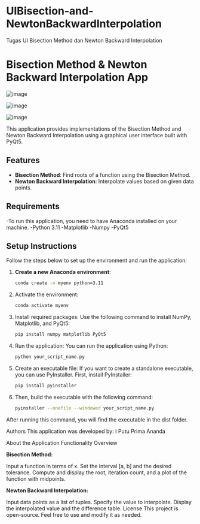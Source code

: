 # UIBisection-and-NewtonBackwardInterpolation
Tugas UI Bisection Method dan Newton Backward Interpolation

# Bisection Method & Newton Backward Interpolation App
![image](https://github.com/user-attachments/assets/836b78b5-4787-4e99-929b-2d85b439093c)


![image](https://github.com/user-attachments/assets/d12d33fe-51e7-4464-9920-c6afa8935a97)

![image](https://github.com/user-attachments/assets/b56bb555-35e6-4590-b7a4-0a5a2736dbcd)




This application provides implementations of the Bisection Method and Newton Backward Interpolation using a graphical user interface built with PyQt5.

## Features

- **Bisection Method**: Find roots of a function using the Bisection Method.
- **Newton Backward Interpolation**: Interpolate values based on given data points.

## Requirements

-To run this application, you need to have Anaconda installed on your machine.
-Python 3.11
-Matplotlib
-Numpy
-PyQt5

## Setup Instructions

Follow the steps below to set up the environment and run the application:

1. **Create a new Anaconda environment**:
   ```bash
   conda create -n myenv python=3.11
2. Activate the environment:
    ```bash
   conda activate myenv
3. Install required packages: Use the following command to install NumPy, Matplotlib, and PyQt5:
    ```bash
    pip install numpy matplotlib PyQt5
4. Run the application: You can run the application using Python:
    ```bash
    python your_script_name.py
5. Create an executable file: If you want to create a standalone executable, you can use PyInstaller. First, install PyInstaller:
    ```bash
    pip install pyinstaller

6. Then, build the executable with the following command:
    ```bash
    pyinstaller --onefile --windowed your_script_name.py

After running this command, you will find the executable in the dist folder.

Authors
This application was developed by:
I Putu Prima Ananda

About the Application
Functionality Overview

**Bisection Method:**

Input a function in terms of x.
Set the interval [a, b] and the desired tolerance.
Compute and display the root, iteration count, and a plot of the function with midpoints.

**Newton Backward Interpolation:**

Input data points as a list of tuples.
Specify the value to interpolate.
Display the interpolated value and the difference table.
License
This project is open-source. Feel free to use and modify it as needed.
